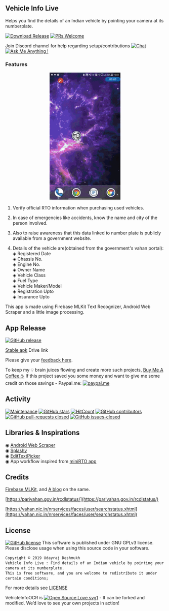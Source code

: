 ## Vehicle Info Live 
Helps you find the details of an Indian vehicle by pointing your camera at its numberplate. 

[![Download Release](https://img.shields.io/badge/⬇-Download-blue.svg)](https://github.com/Udayraj123/VehicleInfoOCR/releases/download/0.1.3/AwesomeVehicleInfo.apk)
[![PRs Welcome](https://img.shields.io/badge/PRs-welcome-brightgreen.svg?style=flat-square)](http://makeapullrequest.com)
<!-- Api level button -->
<!-- Android arsenal link -->

Join Discord channel for help regarding setup/contributions
[![Chat](https://img.shields.io/badge/chat-on%20discord-7289da.svg)](https://discord.gg/vHb8THa)
[![Ask Me Anything !](https://img.shields.io/badge/Ask%20me-anything-1abc9c.svg)](https://github.com/Udayraj123/VehicleInfoOCR/issues/1)

### Features
<p align="center">
  <a href="https://drive.google.com/file/d/1-AmrFMz0lzGSRFyFWr4NVEHDmdONEyLj/view?usp=sharing">
  	<img height="400" src="./vehicle_info.gif">
  </a>
</p>

1. Verify official RTO information when purchasing used vehicles.
2. In case of emergencies like accidents, know the name and city of the person involved.
3. Also to raise awareness that this data linked to number plate is publicly available from a government website.

4. Details of the vehicle are(obtained from the government's vahan portal):
◈ Registered Date <br>
◈ Chassis No. <br>
◈ Engine No. <br>
◈ Owner Name <br>
◈ Vehicle Class <br>
◈ Fuel Type <br>
◈ Vehicle Maker/Model <br>
◈ Registration Upto <br>
◈ Insurance Upto <br>

This app is made using Firebase MLKit Text Recognizer, Android Web Scraper and a little image processing. <!-- Will be useful for general purpose OCR as well. -->
## App Release
[![GitHub release](https://img.shields.io/github/release/udayraj123/VehicleInfoOCR.svg)](https://GitHub.com/udayraj123/VehicleInfoOCR/releases/)


[Stable apk](https://drive.google.com/file/d/1-AmrFMz0lzGSRFyFWr4NVEHDmdONEyLj/view?usp=sharing) Drive link

Please give your [feedback here](https://docs.google.com/forms/d/1RCRRPdtpmr_lz_Xi81INVYpIJxBlkfqdAz6C0tY1RXE/).
<!-- https://forms.gle/XCh1v6gyN4DpXfkn9 -->

<!-- Begin donate section -->
To keep my 💡 brain juices flowing and create more such projects, [Buy Me A Coffee ☕](https://www.buymeacoffee.com/udayraj123) 
If this project saved you some money and want to give me some credit on those savings - Paypal.me: 
[![paypal.me](https://www.paypalobjects.com/en_GB/i/btn/btn_donate_LG.gif)](https://www.paypal.me/udayraj123)

<!-- https://www.amazon.in/hz/wishlist/ls/3V0TDQBI3T8IL -->

<!-- End donate section -->
## Activity

[![Maintenance](https://img.shields.io/badge/Maintained%3F-yes-brightgreen.svg)](https://GitHub.com/udayraj123/OMRChecker/graphs/commit-activity)
[![GitHub stars](https://img.shields.io/github/stars/udayraj123/vehicleInfoOCR.svg?style=social&label=Star&maxAge=2592000)](https://GitHub.com/udayraj123/vehicleInfoOCR/stargazers/)
[![HitCount](http://hits.dwyl.io/udayraj123/vehicleInfoOCR.svg)](http://hits.dwyl.io/udayraj123/vehicleInfoOCR)
[![GitHub contributors](https://img.shields.io/github/contributors/udayraj123/vehicleInfoOCR.svg)](https://GitHub.com/udayraj123/vehicleInfoOCR/graphs/contributors/)
[![GitHub pull-requests closed](https://img.shields.io/github/issues-pr-closed/udayraj123/vehicleInfoOCR.svg)](https://GitHub.com/udayraj123/vehicleInfoOCR/pull/)
[![GitHub issues-closed](https://img.shields.io/github/issues-closed/udayraj123/vehicleInfoOCR.svg)](https://GitHub.com/udayraj123/vehicleInfoOCR/issues?q=is%3Aissue+is%3Aclosed)

## Libraries & Inspirations

◉ [Android Web Scraper](https://github.com/daandtu/android-web-scraper) <br>
◉ [Splashy](https://github.com/rahuldange09/Splashy) <br>
◉ [EditTextPicker](https://github.com/AliAzaz/Edittext-Library) <br>
◉ App workflow inspired from [miniRTO app](https://github.com/chandruscm/miniRTO) <br>

<!-- Trail : https://github.com/Orange-OpenSource/android-trail-drawing -->
<!-- Owl sheet : link?! -->
<!-- More blogs: https://medium.com/linedevth/build-your-android-app-faster-and-smaller-than-ever-25f53fdd3cdc -->


## Credits

[Firebase MLKit](https://firebase.google.com/docs/ml-kit/android/recognize-text), and [A blog](https://medium.com/digital-curry/firebase-mlkit-textdetection-in-android-using-firebase-ml-vision-apis-with-live-camera-72ef47ad4ebd) on the same.

[https://parivahan.gov.in/rcdlstatus/](https://parivahan.gov.in/rcdlstatus/)

[https://vahan.nic.in/nrservices/faces/user/searchstatus.xhtml](https://vahan.nic.in/nrservices/faces/user/searchstatus.xhtml)


## License

[![GitHub license](https://img.shields.io/github/license/udayraj123/OMRChecker.svg)](https://github.com/udayraj123/OMRChecker/blob/master/LICENSE)
This software is published under GNU GPLv3 license. Please disclose usage when using this source code in your software.
```
Copyright © 2019 Udayraj Deshmukh
Vehicle Info Live : Find details of an Indian vehicle by pointing your camera at its numberplate.
This is free software, and you are welcome to redistribute it under certain conditions;
```
For more details see <a href="./LICENSE">LICENSE</a>

VehicleInfoOCR is [![Open Source Love svg1](https://badges.frapsoft.com/os/v1/open-source.svg?v=103)](https://github.com/ellerbrock/open-source-badges/) - It can be forked and modified. We’d love to see your own projects in action!
